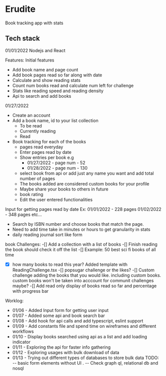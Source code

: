 # Erudite
Book tracking app with stats 

## Tech stack
01/01/2022 Nodejs and React 

Features:
Initial features
- Add book name and page count 
- Add book pages read so far along with date
- Calculate and show reading stats
- Count num books read and calculate num left for challenge 
- Stats like reading speed and reading density
- Api to search and add books


01/27/2022
- Create an account
- Add a book name, id to your list collection
    - To be read
    - Currently reading
    - Read
- Book tracking for each of the books
    - pages read everyday 
    - Enter pages read by date 
    - Show entries per book e.g
        - 01/27/2022 - page num - 52 
        - 01/28/2022 - page num - 130
    - select book from api or add just any name you want and add total number of pages
    - The books added are considered custom books for your profile
    - Maybe share your books to others in future
    - book rating    
    - Edit the user entered functionalities

Input for getting pages read by date 
Ex: 01/01/2022 - 228 pages
    01/02/2022 - 348 pages etc...
    
-  Search by ISBN number and choose books that match the page. 
- Need to add time take in minutes or hours to get granularity in stats
- daily reading journal sort like form

book Challenges: 
-[] Add a collection with a list of books
-[] Finish reading the book should check it off the list
-[] Example: 50 best sci fi books of all time 
-[x] how many books to read this year? Added template with ReadingChallenge.tsx
-[] popsugar challenge or the likes?
-[] Custom challenge adding the books that you would like. including custom books. custom books won't be taken into acccount for communit challenges maybe?
-[] Add read only display of books read so far and percentage with progress bar



Worklog:
- 01/06 - Added Input form for getting user input
- 01/07 - Added some api and book search bar 
- 01/08 - Add hook for api calls and add typescript, eslint support
- 01/09 - Add constants file and spend time on wireframes and different workflows
- 01/10 - Display books searched using api as a list and add loading indicator
- 01/11 - Exploring the api for faster info gathering
- 01/12 - Exploring usages with bulk download of data
- 01/13 - Trying out different types of databases to store bulk data 
TODO:
-- basic form elements without UI .
-- Check graph ql, relational db and nosql
